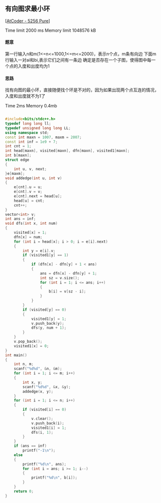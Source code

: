 ## 有向图求最小环
[[AtCoder - 5256 Pure](https://abc142.contest.atcoder.jp/tasks/abc142_f?lang=en)]

Time limit 2000 ms
Memory limit 1048576 kB

#### 题意
第一行输入n和m(1<=n<=1000,1<=m<=2000)，表示n个点，m条有向边
下面m行输入一对ai和bi,表示它们之间有一条边
确定是否存在一个子图，使得图中每一个点的入度和出度均为1

#### 思路
找有向图的最小环，直接随便找个环是不对的，因为如果出现两个点互连的情况，入度和出度就不为1了

Time 2ms
Memory 0.4mb

```cpp

#include<bits/stdc++.h>
typedef long long ll;
typedef unsigned long long LL;
using namespace std;
const int maxn = 1007, maxm = 2007;
const int inf = 1e9 + 7;
int cnt = 1;
int head[maxn], visited[maxn], dfn[maxn], visited1[maxn];
int b[maxn];
struct edge
{
	int u, v, next;
}e[maxm];
void addedge(int u, int v)
{
	e[cnt].u = u;
	e[cnt].v = v;
	e[cnt].next = head[u];
	head[u] = cnt;
	cnt++;
}
vector<int> v;
int ans = inf;
void dfs(int x, int num)
{
	visited[x] = 1;
	dfn[x] = num;
	for (int i = head[x]; i > 0; i = e[i].next)
	{
		int y = e[i].v;
		if (visited1[y] == 1)
		{
			if (dfn[x] - dfn[y] + 1 < ans)
			{
				ans = dfn[x] - dfn[y] + 1;
				int sz = v.size();
				for (int i = 1; i <= ans; i++)
				{
					b[i] = v[sz - i];
				}
			}
		}
		if (visited[y] == 0)
		{
			visited1[y] = 1;
			v.push_back(y);
			dfs(y, num + 1);
		}
	}
	v.pop_back();
	visited1[x] = 0;
}
int main()
{
	int n, m;
	scanf("%d%d", &n, &m);
	for (int i = 1; i <= m; i++)
	{
		int x, y;
		scanf("%d%d", &x, &y);
		addedge(x, y);
	}
	for (int i = 1; i <= n; i++)
	{
		if (visited[i] == 0)
		{
			v.clear();
			v.push_back(i);
			visited1[i] = 1;
			dfs(i, 1);
		}
	}
	if (ans == inf)
		printf("-1\n");
	else
	{
		printf("%d\n", ans);
		for (int i = ans; i >= 1; i--)
		{
			printf("%d\n", b[i]);
		}
	}
	return 0;
}


```